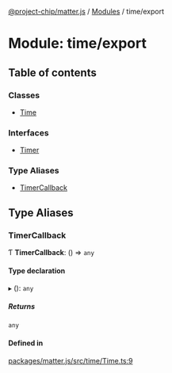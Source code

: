 [@project-chip/matter.js](../README.md) / [Modules](../modules.md) / time/export

# Module: time/export

## Table of contents

### Classes

- [Time](../classes/time_export.Time.md)

### Interfaces

- [Timer](../interfaces/time_export.Timer.md)

### Type Aliases

- [TimerCallback](time_export.md#timercallback)

## Type Aliases

### TimerCallback

Ƭ **TimerCallback**: () => `any`

#### Type declaration

▸ (): `any`

##### Returns

`any`

#### Defined in

[packages/matter.js/src/time/Time.ts:9](https://github.com/project-chip/matter.js/blob/be83914/packages/matter.js/src/time/Time.ts#L9)
